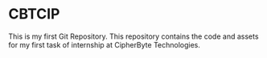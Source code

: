 # CBTCIP
This is my first Git Repository. This repository contains the code and assets for my first task of internship at CipherByte Technologies.
